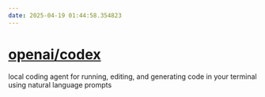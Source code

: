 ```yaml
---
date: 2025-04-19 01:44:58.354823
---
```


# [openai/codex](https://github.com/openai/codex)

local coding agent for running, editing, and generating code in your terminal using natural language prompts